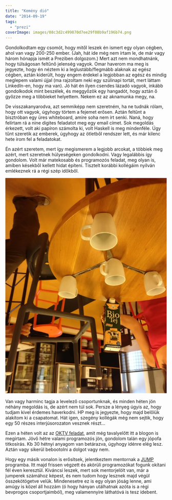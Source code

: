 ```yaml
---
title: "Kemény dió"
date: "2014-09-19"
tags: 
  - "prezi"
coverImage: images/08c3d2c499870d7ee29f08b9af196b74.png
---
```


Gondolkodtam egy csomót, hogy mitől leszek én ismert egy olyan cégben, ahol van vagy 200-250 ember. (Jah, hát ide még nem írtam le, de már vagy három hónapja ismét a Preziben dolgozom.) Mert azt nem mondhatnánk, hogy túlságosan feltűnő jelenség vagyok. Omar haverom ma meg is jegyezte, hogy én néztem ki a leglustább/flegmább alaknak az egész cégben, aztán kiderült, hogy engem érdekel a legjobban az egész és mindig meglepem valami újjal (ma rajzoltam neki egy szülinapi tortát, mert láttam LinkedIn-en, hogy ma van). Jó hát én ilyen csendes lázadó vagyok, inkább gondolkodok mint beszélek, és meggyőzök egy hangadót, hogy aztán ő győzze meg a többieket helyettem. Nekem ez az aknamunka megy, na.

De visszakanyarodva, azt semmiképp nem szeretném, ha ne tudnák rólam, hogy ott vagyok, úgyhogy törtem a fejemet erősen. Aztán feltűnt a bisztróban egy üres whiteboard, amire soha nem írt senki. Naná, hogy felírtam rá a nine digites feladatot meg egy email címet. Sok megoldás érkezett, volt aki papíron számolta ki, volt Haskell is meg mindenféle. Úgy tűnt szeretik az emberek, úgyhogy az ötletből rendszer lett, és már kilenc hete írom fel a feladatokat.

Én azért szeretem, mert így megismerem a legjobb arcokat, a többiek meg azért, mert szeretnek hülyeségeken gondolkodni. Vagy legalábbis így gondolom. Volt már matekosabb és programozós feladat, meg olyan is, amiben késekből kellett hidat építeni. Tisztelt korábbi kollégáim nyilván emlékeznek rá a régi szép időkből.

![pohar](images/pohar.webp)

Van vagy harminc tagja a levelező csoportunknak, és minden héten jön néhány megoldás is, de azért nem túl sok. Persze a lényeg úgyis az, hogy tudjam kivel érdemes haverkodni. HP meg is jegyezte, hogy majd belőlük alakítom ki a csapatomat. Hát igen, szegény kollégák még nem sejtik, hogy egy 50 részes interjúsorozaton vesznek részt...

Ezen a héten volt az az [OKTV feladat](https://csokavar.hu/blog/2012/12/diophantosz/), amit még tavalyelőtt itt a blogon is megírtam. Jövő hétre valami programozós jön, gondolom talán egy jópofa titkosírás. Kb 30 hétnyi anyagom van betárazva, úgyhogy idénre elég lesz. Aztán vagy sikerül bebootolni a dolgot vagy nem.

Hogy egy másik vonalon is erősítsek, jelentkeztem mentornak a [JUMP](http://jump.prezi.com/) programba. Itt majd frissen végzett és akörüli programozókat fogunk okítani fél éven keresztül. Kíváncsi leszek, mert sok mentorjelölt van, már a jumperek számához képest, és nem tudom hogy lesznek majd végül összekötögetve velük. Mindenesetre ez is egy olyan jóság lenne, ami amúgy is közel áll hozzám (ó hogy hányan utálhatnak azóta is a régi bevprogos csoportjaimból), meg valamennyire láthatóvá is tesz idebent.
